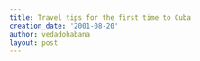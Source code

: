 ```yaml
---
title: Travel tips for the first time to Cuba
creation_date: '2001-08-20'
author: vedadohabana
layout: post
---
```





